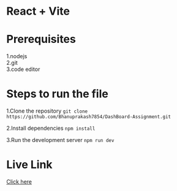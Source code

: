 # React + Vite

# Prerequisites
1.nodejs  
2.git  
3.code editor

# Steps to run the file
1.Clone the repository `git clone https://github.com/Bhanuprakash7854/DashBoard-Assignment.git`  

2.Install dependencies `npm install`  

3.Run the development server `npm run dev`  


# Live Link
[Click here](https://astonishing-chaja-5bc8b4.netlify.app/)

